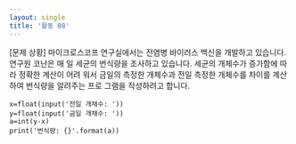 ```yaml
---
layout: single
title: '활동 08'
---
```


[문제 상황] 
마이크로스코프 연구실에서는 전염병 바이러스 백신을 개발하고 있습니다. 연구원 코난은 매 일 세균의 번식량을 조사하고 있습니다. 세균의 개체수가 증가함에 따라 정확한 계산이 어려 워서 금일의 측정한 개체수과 전일 측정한 개체수를 차이를 계산하여 번식량을 알려주는 프로 그램을 작성하려고 합니다. 

~~~
x=float(input('전일 개채수: '))
y=float(input('금일 개채수: '))
a=int(y-x)
print('번식량: {}'.format(a))
~~~
